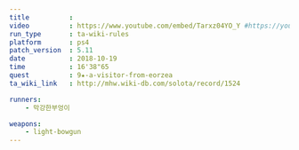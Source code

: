 ```yaml
---
title          :
video          : https://www.youtube.com/embed/Tarxz04YO_Y #https://youtu.be/Tarxz04YO_Y
run_type       : ta-wiki-rules
platform       : ps4
patch_version  : 5.11
date           : 2018-10-19
time           : 16'38"65
quest          : 9★-a-visitor-from-eorzea
ta_wiki_link   : http://mhw.wiki-db.com/solota/record/1524

runners:
    - 막강한부엉이

weapons:
    - light-bowgun
---
```

